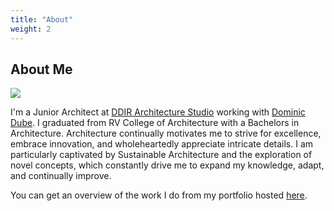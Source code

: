```yaml
---
title: "About"
weight: 2
---
```


## About Me

![](/dia-thesis-delhi.jpeg)

I'm a Junior Architect at [DDIR Architecture Studio](https://www.linkedin.com/company/ddir-architecture-studio/) working with [Dominic Dube](https://www.instagram.com/dominicdube.2260/?hl=en). I graduated from RV College of Architecture with a Bachelors in Architecture. Architecture continually motivates me to strive for excellence, embrace innovation, and wholeheartedly appreciate intricate details. I am particularly captivated by Sustainable Architecture and the exploration of novel concepts, which constantly drive me to expand my knowledge, adapt, and continually improve.

You can get an overview of the work I do from my portfolio hosted [here](https://issuu.com/dia_vohra/docs/diavohra).